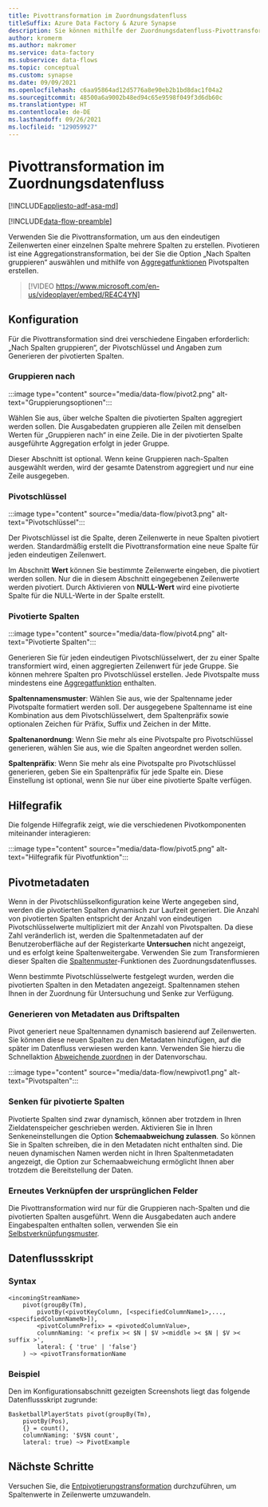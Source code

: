 ```yaml
---
title: Pivottransformation im Zuordnungsdatenfluss
titleSuffix: Azure Data Factory & Azure Synapse
description: Sie können mithilfe der Zuordnungsdatenfluss-Pivottransformation in Azure Data Factory- und Synapse Analytics-Pipelines Daten aus Zeilen in Spalten pivotieren.
author: kromerm
ms.author: makromer
ms.service: data-factory
ms.subservice: data-flows
ms.topic: conceptual
ms.custom: synapse
ms.date: 09/09/2021
ms.openlocfilehash: c6aa95864ad12d5776a8e90eb2b1bd8dac1f04a2
ms.sourcegitcommit: 48500a6a9002b48ed94c65e9598f049f3d6db60c
ms.translationtype: HT
ms.contentlocale: de-DE
ms.lasthandoff: 09/26/2021
ms.locfileid: "129059927"
---
```

# <a name="pivot-transformation-in-mapping-data-flow"></a>Pivottransformation im Zuordnungsdatenfluss

[!INCLUDE[appliesto-adf-asa-md](includes/appliesto-adf-asa-md.md)]

[!INCLUDE[data-flow-preamble](includes/data-flow-preamble.md)]

Verwenden Sie die Pivottransformation, um aus den eindeutigen Zeilenwerten einer einzelnen Spalte mehrere Spalten zu erstellen. Pivotieren ist eine Aggregationstransformation, bei der Sie die Option „Nach Spalten gruppieren“ auswählen und mithilfe von [Aggregatfunktionen](data-flow-expression-functions.md#aggregate-functions) Pivotspalten erstellen.

> [!VIDEO https://www.microsoft.com/en-us/videoplayer/embed/RE4C4YN]

## <a name="configuration"></a>Konfiguration

Für die Pivottransformation sind drei verschiedene Eingaben erforderlich: „Nach Spalten gruppieren“, der Pivotschlüssel und Angaben zum Generieren der pivotierten Spalten.

### <a name="group-by"></a>Gruppieren nach

:::image type="content" source="media/data-flow/pivot2.png" alt-text="Gruppierungsoptionen":::

Wählen Sie aus, über welche Spalten die pivotierten Spalten aggregiert werden sollen. Die Ausgabedaten gruppieren alle Zeilen mit denselben Werten für „Gruppieren nach“ in eine Zeile. Die in der pivotierten Spalte ausgeführte Aggregation erfolgt in jeder Gruppe.

Dieser Abschnitt ist optional. Wenn keine Gruppieren nach-Spalten ausgewählt werden, wird der gesamte Datenstrom aggregiert und nur eine Zeile ausgegeben.

### <a name="pivot-key"></a>Pivotschlüssel

:::image type="content" source="media/data-flow/pivot3.png" alt-text="Pivotschlüssel":::

Der Pivotschlüssel ist die Spalte, deren Zeilenwerte in neue Spalten pivotiert werden. Standardmäßig erstellt die Pivottransformation eine neue Spalte für jeden eindeutigen Zeilenwert.

Im Abschnitt **Wert** können Sie bestimmte Zeilenwerte eingeben, die pivotiert werden sollen. Nur die in diesem Abschnitt eingegebenen Zeilenwerte werden pivotiert. Durch Aktivieren von **NULL-Wert** wird eine pivotierte Spalte für die NULL-Werte in der Spalte erstellt.

### <a name="pivoted-columns"></a>Pivotierte Spalten

:::image type="content" source="media/data-flow/pivot4.png" alt-text="Pivotierte Spalten":::

Generieren Sie für jeden eindeutigen Pivotschlüsselwert, der zu einer Spalte transformiert wird, einen aggregierten Zeilenwert für jede Gruppe. Sie können mehrere Spalten pro Pivotschlüssel erstellen. Jede Pivotspalte muss mindestens eine [Aggregatfunktion](data-flow-expression-functions.md#aggregate-functions) enthalten.

**Spaltennamensmuster**: Wählen Sie aus, wie der Spaltenname jeder Pivotspalte formatiert werden soll. Der ausgegebene Spaltenname ist eine Kombination aus dem Pivotschlüsselwert, dem Spaltenpräfix sowie optionalen Zeichen für Präfix, Suffix und Zeichen in der Mitte. 

**Spaltenanordnung**: Wenn Sie mehr als eine Pivotspalte pro Pivotschlüssel generieren, wählen Sie aus, wie die Spalten angeordnet werden sollen. 

**Spaltenpräfix**: Wenn Sie mehr als eine Pivotspalte pro Pivotschlüssel generieren, geben Sie ein Spaltenpräfix für jede Spalte ein. Diese Einstellung ist optional, wenn Sie nur über eine pivotierte Spalte verfügen.

## <a name="help-graphic"></a>Hilfegrafik

Die folgende Hilfegrafik zeigt, wie die verschiedenen Pivotkomponenten miteinander interagieren:

:::image type="content" source="media/data-flow/pivot5.png" alt-text="Hilfegrafik für Pivotfunktion":::

## <a name="pivot-metadata"></a>Pivotmetadaten

Wenn in der Pivotschlüsselkonfiguration keine Werte angegeben sind, werden die pivotierten Spalten dynamisch zur Laufzeit generiert. Die Anzahl von pivotierten Spalten entspricht der Anzahl von eindeutigen Pivotschlüsselwerte multipliziert mit der Anzahl von Pivotspalten. Da diese Zahl veränderlich ist, werden die Spaltenmetadaten auf der Benutzeroberfläche auf der Registerkarte **Untersuchen** nicht angezeigt, und es erfolgt keine Spaltenweitergabe. Verwenden Sie zum Transformieren dieser Spalten die [Spaltenmuster](concepts-data-flow-column-pattern.md)-Funktionen des Zuordnungsdatenflusses. 

Wenn bestimmte Pivotschlüsselwerte festgelegt wurden, werden die pivotierten Spalten in den Metadaten angezeigt. Spaltennamen stehen Ihnen in der Zuordnung für Untersuchung und Senke zur Verfügung.

### <a name="generate-metadata-from-drifted-columns"></a>Generieren von Metadaten aus Driftspalten

Pivot generiert neue Spaltennamen dynamisch basierend auf Zeilenwerten. Sie können diese neuen Spalten zu den Metadaten hinzufügen, auf die später im Datenfluss verwiesen werden kann. Verwenden Sie hierzu die Schnellaktion [Abweichende zuordnen](concepts-data-flow-schema-drift.md#map-drifted-columns-quick-action) in der Datenvorschau. 

:::image type="content" source="media/data-flow/newpivot1.png" alt-text="Pivotspalten":::

### <a name="sinking-pivoted-columns"></a>Senken für pivotierte Spalten

Pivotierte Spalten sind zwar dynamisch, können aber trotzdem in Ihren Zieldatenspeicher geschrieben werden. Aktivieren Sie in Ihren Senkeneinstellungen die Option **Schemaabweichung zulassen**. So können Sie in Spalten schreiben, die in den Metadaten nicht enthalten sind. Die neuen dynamischen Namen werden nicht in Ihren Spaltenmetadaten angezeigt, die Option zur Schemaabweichung ermöglicht Ihnen aber trotzdem die Bereitstellung der Daten.

### <a name="rejoin-original-fields"></a>Erneutes Verknüpfen der ursprünglichen Felder

Die Pivottransformation wird nur für die Gruppieren nach-Spalten und die pivotierten Spalten ausgeführt. Wenn die Ausgabedaten auch andere Eingabespalten enthalten sollen, verwenden Sie ein [Selbstverknüpfungsmuster](data-flow-join.md#self-join).

## <a name="data-flow-script"></a>Datenflussskript

### <a name="syntax"></a>Syntax

```
<incomingStreamName>
    pivot(groupBy(Tm),
        pivotBy(<pivotKeyColumn, [<specifiedColumnName1>,...,<specifiedColumnNameN>]),
        <pivotColumnPrefix> = <pivotedColumnValue>,
        columnNaming: '< prefix >< $N | $V ><middle >< $N | $V >< suffix >',
        lateral: { 'true' | 'false'}
    ) ~> <pivotTransformationName
```
### <a name="example"></a>Beispiel

Den im Konfigurationsabschnitt gezeigten Screenshots liegt das folgende Datenflussskript zugrunde:

```
BasketballPlayerStats pivot(groupBy(Tm),
    pivotBy(Pos),
    {} = count(),
    columnNaming: '$V$N count',
    lateral: true) ~> PivotExample

```

## <a name="next-steps"></a>Nächste Schritte

Versuchen Sie, die [Entpivotierungstransformation](data-flow-unpivot.md) durchzuführen, um Spaltenwerte in Zeilenwerte umzuwandeln. 
